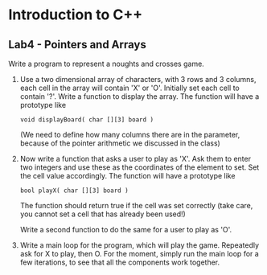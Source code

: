 # Introduction to C++

## Lab4 - Pointers and Arrays

Write a program to represent a noughts and crosses game. 

1. Use a two dimensional array of characters, with 3 rows and 3 columns, each cell in the array will contain 'X' or 'O'. Initially set each cell to contain '?'.
   Write a function to display the array. The function will have a prototype like
   ```
   void displayBoard( char [][3] board )
   ```
   (We need to define how many columns there are in the parameter, because of the pointer arithmetic we discussed in the class)

2. Now write a function that asks a user to play as 'X'. Ask them to enter two integers and use these as the coordinates of the element to set. Set the cell value accordingly.
The function will have a prototype like
   ```
   bool playX( char [][3] board )
   ```
   The function should return true if the cell was set correctly (take care, you cannot set a cell that has already been used!)

   Write a second function to do the same for a user to play as 'O'.

3. Write a main loop for the program, which will play the game. Repeatedly ask for X to play, then O. For the moment, simply run the main loop for a few iterations, to see that all the components work together.
